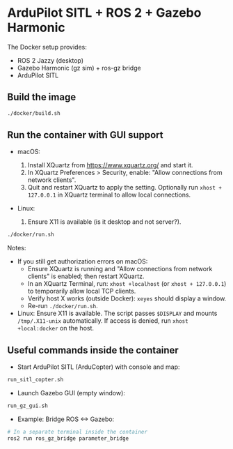 # ArduPilot SITL + ROS 2 + Gazebo Harmonic

The Docker setup provides:

- ROS 2 Jazzy (desktop)
- Gazebo Harmonic (gz sim) + ros-gz bridge
- ArduPilot SITL

## Build the image

```sh
./docker/build.sh
```

## Run the container with GUI support

- macOS:

  1) Install XQuartz from <https://www.xquartz.org/> and start it.
  2) In XQuartz Preferences > Security, enable: "Allow connections from network clients".
  3) Quit and restart XQuartz to apply the setting. Optionally run `xhost + 127.0.0.1` in XQuartz terminal to allow local connections.

- Linux:

  1) Ensure X11 is available (is it desktop and not server?).

```sh
./docker/run.sh
```

Notes:

- If you still get authorization errors on macOS:
  - Ensure XQuartz is running and "Allow connections from network clients" is enabled; then restart XQuartz.
  - In an XQuartz Terminal, run: `xhost +localhost` (or `xhost + 127.0.0.1`) to temporarily allow local TCP clients.
  - Verify host X works (outside Docker): `xeyes` should display a window.
  - Re-run `./docker/run.sh`.
- Linux: Ensure X11 is available. The script passes `$DISPLAY` and mounts `/tmp/.X11-unix` automatically. If access is denied, run `xhost +local:docker` on the host.

## Useful commands inside the container

- Start ArduPilot SITL (ArduCopter) with console and map:

```sh
run_sitl_copter.sh
```

- Launch Gazebo GUI (empty window):

```sh
run_gz_gui.sh
```

- Example: Bridge ROS <-> Gazebo:

```sh
# In a separate terminal inside the container
ros2 run ros_gz_bridge parameter_bridge
```

